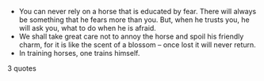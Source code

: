  - You can never rely on a horse that is educated by fear. There will always be something that he fears more than you. But, when he trusts you, he will ask you, what to do when he is afraid.
 - We shall take great care not to annoy the horse and spoil his friendly charm, for it is like the scent of a blossom – once lost it will never return.
 - In training horses, one trains himself.

3 quotes